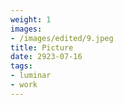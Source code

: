 ```yaml
---
weight: 1
images:
- /images/edited/9.jpeg
title: Picture
date: 2923-07-16
tags:
- luminar
- work
---
```

